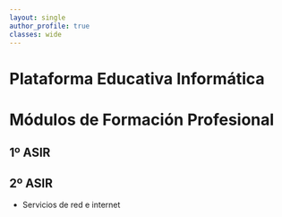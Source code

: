```yaml
---
layout: single
author_profile: true
classes: wide
---
```

# Plataforma Educativa Informática
# Módulos de Formación Profesional

## 1º ASIR

## 2º ASIR

* Servicios de red e internet